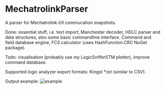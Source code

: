 # MechatrolinkParser

A parser for Mechatrolink-I/II commucation snapshots.

Done: essential stuff, i.e. text import, Manchester decoder, HDLC parser and data structures, also some basic commandline interface. Command and field database engine, FCS calculator (uses HashFunction.CRC NuGet package).

Todo: visualisation (probably use my LogicSnifferSTM plotter), improve command database.

Supported logic analyzer export formats: Kingst *.txt (similar to CSV).

Output example:
![example](https://i.imgur.com/6qcbgOA.png)
